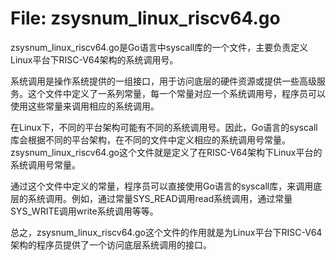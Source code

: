 # File: zsysnum_linux_riscv64.go

zsysnum_linux_riscv64.go是Go语言中syscall库的一个文件，主要负责定义Linux平台下RISC-V64架构的系统调用号。

系统调用是操作系统提供的一组接口，用于访问底层的硬件资源或提供一些高级服务。这个文件中定义了一系列常量，每一个常量对应一个系统调用号，程序员可以使用这些常量来调用相应的系统调用。

在Linux下，不同的平台架构可能有不同的系统调用号。因此，Go语言的syscall库会根据不同的平台架构，在不同的文件中定义相应的系统调用号常量。zsysnum_linux_riscv64.go这个文件就是定义了在RISC-V64架构下Linux平台的系统调用号常量。

通过这个文件中定义的常量，程序员可以直接使用Go语言的syscall库，来调用底层的系统调用。例如，通过常量SYS_READ调用read系统调用，通过常量SYS_WRITE调用write系统调用等等。

总之，zsysnum_linux_riscv64.go这个文件的作用就是为Linux平台下RISC-V64架构的程序员提供了一个访问底层系统调用的接口。

